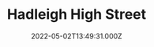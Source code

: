 ---
date: 2022-05-02T13:49:31.000Z
title: Hadleigh High Street
latitude: 52.04428511
longitude: 0.95370718
category: checkin
---